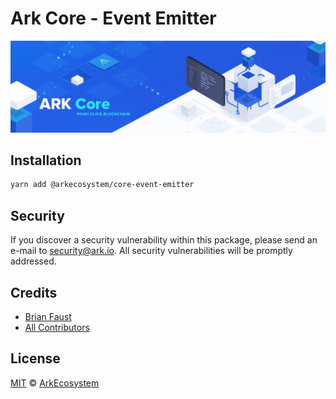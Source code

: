# Ark Core - Event Emitter

<p align="center">
    <img src="./banner.png" />
</p>

## Installation

```bash
yarn add @arkecosystem/core-event-emitter
```

## Security

If you discover a security vulnerability within this package, please send an e-mail to security@ark.io. All security vulnerabilities will be promptly addressed.

## Credits

- [Brian Faust](https://github.com/faustbrian)
- [All Contributors](../../../../contributors)

## License

[MIT](LICENSE) © [ArkEcosystem](https://ark.io)
